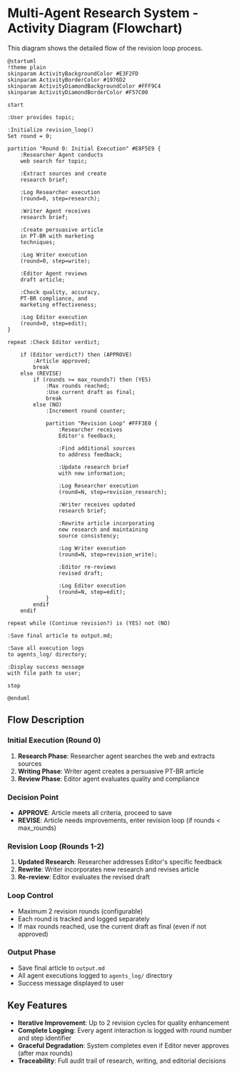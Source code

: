 # Multi-Agent Research System - Activity Diagram (Flowchart)

This diagram shows the detailed flow of the revision loop process.

```plantuml
@startuml
!theme plain
skinparam ActivityBackgroundColor #E3F2FD
skinparam ActivityBorderColor #1976D2
skinparam ActivityDiamondBackgroundColor #FFF9C4
skinparam ActivityDiamondBorderColor #F57C00

start

:User provides topic;

:Initialize revision_loop()
Set round = 0;

partition "Round 0: Initial Execution" #E8F5E9 {
    :Researcher Agent conducts
    web search for topic;

    :Extract sources and create
    research brief;

    :Log Researcher execution
    (round=0, step=research);

    :Writer Agent receives
    research brief;

    :Create persuasive article
    in PT-BR with marketing
    techniques;

    :Log Writer execution
    (round=0, step=write);

    :Editor Agent reviews
    draft article;

    :Check quality, accuracy,
    PT-BR compliance, and
    marketing effectiveness;

    :Log Editor execution
    (round=0, step=edit);
}

repeat :Check Editor verdict;

    if (Editor verdict?) then (APPROVE)
        :Article approved;
        break
    else (REVISE)
        if (rounds >= max_rounds?) then (YES)
            :Max rounds reached;
            :Use current draft as final;
            break
        else (NO)
            :Increment round counter;

            partition "Revision Loop" #FFF3E0 {
                :Researcher receives
                Editor's feedback;

                :Find additional sources
                to address feedback;

                :Update research brief
                with new information;

                :Log Researcher execution
                (round=N, step=revision_research);

                :Writer receives updated
                research brief;

                :Rewrite article incorporating
                new research and maintaining
                source consistency;

                :Log Writer execution
                (round=N, step=revision_write);

                :Editor re-reviews
                revised draft;

                :Log Editor execution
                (round=N, step=edit);
            }
        endif
    endif

repeat while (Continue revision?) is (YES) not (NO)

:Save final article to output.md;

:Save all execution logs
to agents_log/ directory;

:Display success message
with file path to user;

stop

@enduml
```

## Flow Description

### Initial Execution (Round 0)
1. **Research Phase**: Researcher agent searches the web and extracts sources
2. **Writing Phase**: Writer agent creates a persuasive PT-BR article
3. **Review Phase**: Editor agent evaluates quality and compliance

### Decision Point
- **APPROVE**: Article meets all criteria, proceed to save
- **REVISE**: Article needs improvements, enter revision loop (if rounds < max_rounds)

### Revision Loop (Rounds 1-2)
1. **Updated Research**: Researcher addresses Editor's specific feedback
2. **Rewrite**: Writer incorporates new research and revises article
3. **Re-review**: Editor evaluates the revised draft

### Loop Control
- Maximum 2 revision rounds (configurable)
- Each round is tracked and logged separately
- If max rounds reached, use the current draft as final (even if not approved)

### Output Phase
- Save final article to `output.md`
- All agent executions logged to `agents_log/` directory
- Success message displayed to user

## Key Features

- **Iterative Improvement**: Up to 2 revision cycles for quality enhancement
- **Complete Logging**: Every agent interaction is logged with round number and step identifier
- **Graceful Degradation**: System completes even if Editor never approves (after max rounds)
- **Traceability**: Full audit trail of research, writing, and editorial decisions
